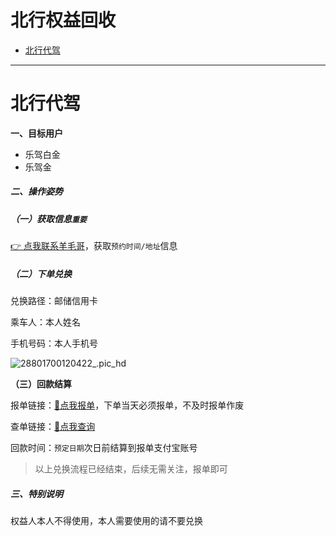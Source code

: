 # 北行权益回收

- [北行代驾](#北行代驾)

---

# 北行代驾

**一、目标用户**

- 乐驾白金
- 乐驾金

##### 二、操作姿势

##### （一）获取信息`重要`

[👉 点我联系羊毛哥](http://u.zjkmkj.com/unVf1  )，获取`预约时间/地址`信息

##### （二）下单兑换

兑换路径：邮储信用卡

乘车人：本人姓名

手机号码：本人手机号

![28801700120422_.pic_hd](https://cos.zjkmkj.com/media/2024/08/20/d120da116d507ed8b634bd2d90cc6ad3-2.webp)

**（三）回款结算**

报单链接：[:link:点我报单](http://u.zjkm.xyz/xGzEF)，下单当天必须报单，不及时报单作废

查单链接：[:link:点我查询](http://u.zjkm.xyz/Cr7RF)

回款时间：`预定日期`次日前结算到报单支付宝账号

> 以上兑换流程已经结束，后续无需关注，报单即可

##### 三、特别说明

权益人本人不得使用，本人需要使用的请不要兑换

